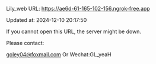 Lily_web URL: https://ae6d-61-165-102-156.ngrok-free.app

Updated at: 2024-12-10 20:17:50

If you cannot open this URL, the server might be down.

Please contact: 

goley04@foxmail.com Or Wechat:GL_yeaH